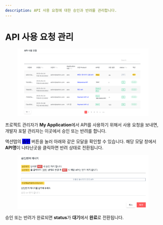 ```yaml
---
description: API 사용 요청에 대한 승인과 반려를 관리합니다.
---
```


# API 사용 요청 관리

<figure><img src="../../.gitbook/assets/image (2).png" alt=""><figcaption></figcaption></figure>

프로젝트 관리자가 **My Application**에서 API를 사용하기 위해서 사용 요청을 보내면, 개발자 포탈 관리자는 이곳에서 승인 또는 반려를 합니다.

액션탭의 <mark style="background-color:blue;">승인</mark> 버튼을 눌러 아래와 같은 모달을 확인할 수 있습니다. 해당 모달 창에서 **API명**이 나타난곳을 클릭하면 반려 상태로 전환됩니다.

<figure><img src="../../.gitbook/assets/image (3).png" alt=""><figcaption></figcaption></figure>

승인 또는 반려가 완료되면 **status**가 **대기**에서 **완료**로 전환됩니다.
